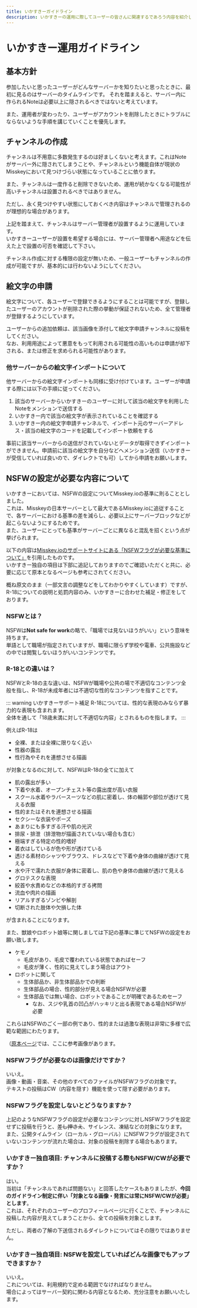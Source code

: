 ```yaml
---
title: いかすきーガイドライン
description: いかすきーの運用に際してユーザーの皆さんに関連するであろう内容を紹介しています。
---
```


# いかすきー運用ガイドライン

## 基本方針

参加したいと思ったユーザーがどんなサーバーかを知りたいと思ったときに、最初に見るのはサーバーのタイムラインです。
それを踏まえると、サーバー内に作られるNoteは必要以上に隠されるべきではないと考えています。

また、運用者が変わったり、ユーザーがアカウントを削除したときにトラブルにならないような手順を講じていくことを優先します。

## チャンネルの作成

チャンネルは不用意に多数発生するのは好ましくないと考えます。これはNoteがサーバー外に隠されてしまうことや、チャンネルという機能自体が現状のMisskeyにおいて見つけづらい状態になっていることに依ります。

また、チャンネルは一度作ると削除できないため、運用が続かなくなる可能性が高いチャンネルは設置されるべきではありません。

ただし、永く見つけやすい状態にしておくべき内容はチャンネルで管理されるのが理想的な場合があります。

上記を踏まえて、チャンネルはサーバー管理者が設置するように運用しています。  
いかすきーユーザーが設置を希望する場合には、サーバー管理者へ用途などを伝えた上で設置の可否を確認して下さい。

チャンネル作成に対する権限の設定が無いため、一般ユーザーもチャンネルの作成が可能ですが、基本的には行わないようにしてください。

## 絵文字の申請

絵文字について、各ユーザーで登録できるようにすることは可能ですが、登録したユーザーのアカウントが削除された際の挙動が保証されないため、全て管理者が登録するようにしています。

ユーザーからの追加依頼は、該当画像を添付して絵文字申請チャンネルに投稿をしてください。  
なお、利用用途によって悪意をもって利用される可能性の高いものは申請が却下される、または修正を求められる可能性があります。

### 他サーバーからの絵文字インポートについて

他サーバーからの絵文字インポートも同様に受け付けています。ユーザーが申請する際には以下の手順に従ってください。

1. 該当のサーバーからいかすきーのユーザーに対して該当の絵文字を利用したNoteをメンションで送信する
2. いかすきー内で該当の絵文字が表示されていることを確認する
3. いかすきー内の絵文字申請チャンネルで、インポート元のサーバーアドレス・該当の絵文字のコードを記載してインポート依頼をする

事前に該当サーバーからの送信がされていないとデータが取得できずインポートができません。申請前に該当の絵文字を自分などへメンション送信（いかすきーが受信していれば良いので、ダイレクトでも可）してから申請をお願いします。

## NSFWの設定が必要な内容について

いかすきーにおいては、NSFWの設定についてMisskey.ioの基準に則ることとしました。  
これは、Misskeyの日本サーバーとして最大であるMisskey.ioに追従することで、各サーバーにおける基準の差を減らし、必要以上にサーバーブロックなどが起こらないようにするためです。  
また、ユーザーにとっても基準がサーバーごとに異なると混乱を招くという点が挙げられます。

以下の内容は[Misskey.ioのサポートサイトにある「NSFWフラグが必要な基準について」](https://support.misskey.io/hc/ja/articles/6657417016463-NSFWフラグが必要な基準について)を引用したものです。  
いかすきー独自の項目は下部に追記しておりますのでご確認いただくと共に、必要に応じて原本となるページも参考にされてください。

概ね原文のまま（一部文言の調整などをしてわかりやすくしています）ですが、R-18についての説明と処罰内容のみ、いかすきーに合わせた補足・修正をしております。

### NSFWとは？

NSFWは**Not safe for work**の略で、「職場では見ないほうがいい」という意味を持ちます。  
単語として職場が指定されていますが、職場に限らず学校や電車、公共施設などの中では閲覧しないほうがいいコンテンツです。

### R-18との違いは？

NSFWとR-18の主な違いは、NSFWが職場や公共の場で不適切なコンテンツ全般を指し、R-18が未成年者には不適切な性的なコンテンツを指すことです。

::: warning いかすきーサポート補足
R-18については、性的な表現のみならず暴力的な表現も含まれます。  
全体を通して「18歳未満に対して不適切な内容」とされるものを指します。
:::

例えばR-18は

- 全裸、または全裸に限りなく近い
- 性器の露出
- 性行為やそれを連想させる描画

が対象となるのに対して、NSFWはR-18の全てに加えて

- 肌の露出が多い
- 下着や水着、オープンチェスト等の露出度が高い衣服
- スクール水着やラバースーツなどの肌に密着し、体の輪郭や部位が透けて見える衣服
- 性的またはそれを連想させる描画
- セクシーな衣装やポーズ
- あまりにも多すぎる汗や肌の光沢
- 排尿・排泄（排泄物が描画されていない場合も含む）
- 極端すぎる特定の性的嗜好
- 着衣はしているが色や形が透けている
- 透ける素材のシャツやブラウス、ドレスなどで下着や身体の曲線が透けて見える
- 水や汗で濡れた衣服が身体に密着し、肌の色や身体の曲線が透けて見える
- グロテスクな表現
- 絞首や水責めなどの本格的すぎる拷問
- 流血や肉片の描画
- リアルすぎるゾンビや解剖
- 切断された肢体や欠損した体

が含まれることになります。

また、獣娘やロボット娘等に関しましては下記の基準に準じてNSFWの設定をお願い致します。

- ケモノ
  - 毛皮があり、毛皮で覆われている状態であればセーフ
  - 毛皮が薄く、性的に見えてしまう場合はアウト
- ロボットに関して
  - 生体部品か、非生体部品かでの判断
  - 生体部品の場合、性的部分が見える場合NSFWが必要
  - 生体部品では無い場合、ロボットであることが明確であるためセーフ
    - なお、スジや乳首の凹凸がハッキリと出る表現である場合NSFWが必要

これらはNSFWのごく一部の例であり、性的または過激な表現は非常に多様で広範な範囲にわたります。

（[原本ページ](https://support.misskey.io/hc/ja/articles/6657417016463-NSFWフラグが必要な基準について)では、ここに参考画像があります。

### NSFWフラグが必要なのは画像だけですか？

いいえ。  
画像・動画・音楽、その他のすべてのファイルがNSFWフラグの対象です。  
テキストの投稿はCW（内容を隠す）機能を使って隠す必要があります。

### NSFWフラグを設定しないとどうなりますか？

上記のようなNSFWフラグの設定が必要なコンテンツに対しNSFWフラグを設定せずに投稿を行うと、~~差し押さえ~~、サイレンス、凍結などの対象になります。  
また、公開タイムライン（ローカル・グローバル）にNSFWフラグが設定されていないコンテンツが流れた場合は、対象の投稿を削除する場合もあります。

### いかすきー独自項目: チャンネルに投稿する際もNSFW/CWが必要ですか？

はい。  
当初は「チャンネルであれば問題ない」と回答したケースもありましたが、**今回のガイドライン制定に伴い「対象となる画像・発言には常にNSFW/CWが必要」とします**。  
これは、それぞれのユーザーのプロフィールページに行くことで、チャンネルに投稿した内容が見えてしまうことから、全ての投稿を対象とします。

ただし、両者の了解の下送信されるダイレクトについてはその限りではありません。

### いかすきー独自項目: NSFWを設定していればどんな画像でもアップできますか？

いいえ。  
これについては、利用規約で定める範囲でなければなりません。  
場合によってはサーバー契約に関わる内容となるため、充分注意をお願いいたします。
